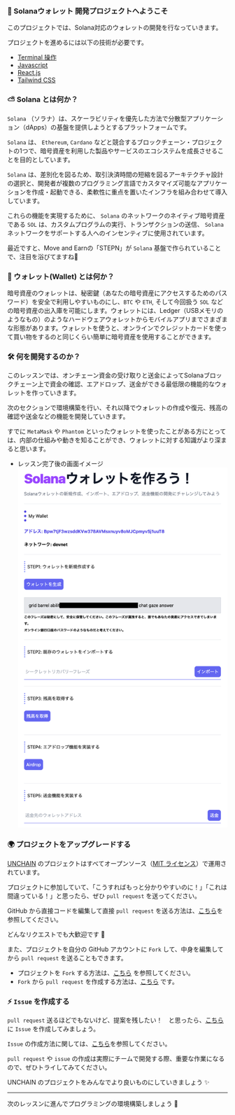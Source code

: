 ### 🥭 Solanaウォレット 開発プロジェクトへようこそ

このプロジェクトでは、Solana対応のウォレットの開発を行なっていきます。

プロジェクトを進めるには以下の技術が必要です。

- [Terminal 操作](https://qiita.com/ryouzi/items/f9dee1540a04a0bfb9a3)
- [Javascript](https://developer.mozilla.org/ja/docs/Web/JavaScript)
- [React.js](https://ja.reactjs.org/)
- [Tailwind CSS](https://tailwindcss.com/)

### ⛅️ Solana とは何か？

`Solana` （ソラナ）は、スケーラビリティを優先した方法で分散型アプリケーション（dApps）の基盤を提供しようとするプラットフォームです。

`Solana` は、 `Ethereum`, `Cardano` などと競合するブロックチェーン・プロジェクトの1つで、暗号資産を利用した製品やサービスのエコシステムを成長させることを目的としています。

`Solana` は、差別化を図るため、取引決済時間の短縮を図るアーキテクチャ設計の選択と、開発者が複数のプログラミング言語でカスタマイズ可能なアプリケーションを作成・起動できる、柔軟性に重点を置いたインフラを組み合わせて導入しています。

これらの機能を実現するために、 `Solana` のネットワークのネイティブ暗号資産である `SOL` は、カスタムプログラムの実行、トランザクションの送信、 `Solana` ネットワークをサポートする人へのインセンティブに使用されています。

最近ですと、Move and Earnの「STEPN」が `Solana` 基盤で作られていることで、注目を浴びてますね👟

<!-- 参考: https://www.kraken.com/ja-jp/learn/what-is-solana-sol -->

### 👛 ウォレット(Wallet) とは何か？

暗号資産のウォレットは、秘密鍵（あなたの暗号資産にアクセスするためのパスワード）を安全で利用しやすいものにし、`BTC` や `ETH`, そして今回扱う `SOL` などの暗号資産の出入庫を可能にします。ウォレットには、Ledger（USBメモリのようなもの）のようなハードウェアウォレットからモバイルアプリまでさまざまな形態があります。ウォレットを使うと、オンラインでクレジットカードを使って買い物をするのと同じくらい簡単に暗号資産を使用することができます。

<!-- 参考: https://www.coinbase.com/ja/learn/crypto-basics/what-is-a-crypto-wallet -->

### 🛠 何を開発するのか？

このレッスンでは、オンチェーン資金の受け取りと送金によってSolanaブロックチェーン上で資金の確認、エアドロップ、送金ができる最低限の機能的なウォレットを作っていきます。

次のセクションで環境構築を行い、それ以降でウォレットの作成や復元、残高の確認や送金などの機能を開発していきます。

すでに `MetaMask` や `Phantom` といったウォレットを使ったことがある方にとっては、内部の仕組みや動きを知ることができ、ウォレットに対する知識がより深まると思います。

- レッスン完了後の画面イメージ
![](/public/images/8-Solana-Wallet/0_1_1.png)

### 🌍 プロジェクトをアップグレードする

[UNCHAIN](https://app.shiftbase.xyz) のプロジェクトはすべてオープンソース（[MIT ライセンス](https://wisdommingle.com/mit-license/)）で運用されています。

プロジェクトに参加していて、「こうすればもっと分かりやすいのに！」「これは間違っている！」と思ったら、ぜひ `pull request` を送ってください。

GitHub から直接コードを編集して直接 `pull request` を送る方法は、[こちら](https://docs.github.com/ja/repositories/working-with-files/managing-files/editing-files#editing-files-in-another-users-repository)を参照してください。

どんなリクエストでも大歓迎です 🎉

また、プロジェクトを自分の GitHub アカウントに `Fork` して、中身を編集してから `pull request` を送ることもできます。

- プロジェクトを `Fork` する方法は、[こちら](https://docs.github.com/ja/get-started/quickstart/fork-a-repo) を参照してください。
- `Fork` から `pull request` を作成する方法は、[こちら](https://docs.github.com/ja/pull-requests/collaborating-with-pull-requests/proposing-changes-to-your-work-with-pull-requests/creating-a-pull-request-from-a-fork) です。

### ⚡️ `Issue` を作成する

`pull request` 送るほどでもないけど、提案を残したい！　と思ったら、[こちら](https://github.com/shiftbase-xyz/UNCHAIN-projects/issues) に `Issue` を作成してみましょう。

`Issue` の作成方法に関しては、[こちら](https://docs.github.com/ja/issues/tracking-your-work-with-issues/creating-an-issue)を参照してください。

`pull request` や `issue` の作成は実際にチームで開発する際、重要な作業になるので、ぜひトライしてみてください。

UNCHAIN のプロジェクトをみんなでより良いものにしていきましょう ✨

---

次のレッスンに進んでプログラミングの環境構築しましょう 🎉
